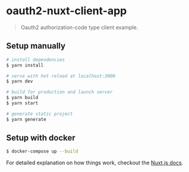 # oauth2-nuxt-client-app

> Oauth2 authorization-code type client example.

## Setup manually

``` bash
# install dependencies
$ yarn install

# serve with hot reload at localhost:3000
$ yarn dev

# build for production and launch server
$ yarn build
$ yarn start

# generate static project
$ yarn generate
```
## Setup with docker
```bash
$ docker-compose up --build
```
For detailed explanation on how things work, checkout the [Nuxt.js docs](https://github.com/nuxt/nuxt.js).
